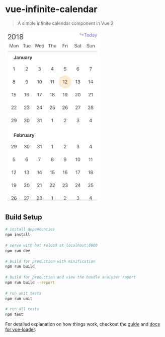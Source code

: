 # vue-infinite-calendar

> A simple infinite calendar component in Vue 2

<img alt="vue-infinite-calendar example" src="https://raw.githubusercontent.com/laleshii/vue-infinite-calendar/master/src/assets/calendar.png" width="300"/>

## Build Setup

``` bash
# install dependencies
npm install

# serve with hot reload at localhost:8080
npm run dev

# build for production with minification
npm run build

# build for production and view the bundle analyzer report
npm run build --report

# run unit tests
npm run unit

# run all tests
npm test
```

For detailed explanation on how things work, checkout the [guide](http://vuejs-templates.github.io/webpack/) and [docs for vue-loader](http://vuejs.github.io/vue-loader).
